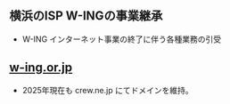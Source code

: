 ## 横浜のISP W-INGの事業継承
* W-ING インターネット事業の終了に伴う各種業務の引受

## [w-ing.or.jp](https://web.archive.org/web/19961228031725/http://www.w-ing.or.jp/)
* 2025年現在も crew.ne.jp にてドメインを維持。


